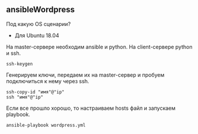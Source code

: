 ## ansibleWordpress

Под какую OS сценарии?
- Для Ubuntu 18.04

На master-сервере необходим ansible и python.
На client-сервере python и ssh.
```
ssh-keygen
```
Генерируем ключи, передаем их на master-сервер и пробуем подключиться к нему через ssh.
```
ssh-copy-id "имя"@"ip"
ssh "имя"@"ip"
```
Если все прошло хорошо, то настраиваем hosts файл и запускаем playbook.
```
ansible-playbook wordpress.yml
```
